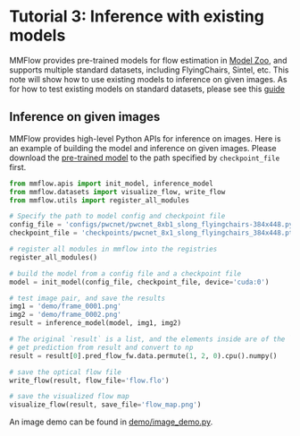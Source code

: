 # Tutorial 3: Inference with existing models

MMFlow provides pre-trained models for flow estimation in [Model Zoo](../model_zoo.md), and supports multiple standard datasets, including FlyingChairs, Sintel, etc.
This note will show how to use existing models to inference on given images.
As for how to test existing models on standard datasets, please see this [guide](https://github.com/open-mmlab/mmflow/blob/dev-1.x/docs/en/user_guides/4_train_test.md#Test-models-on-standard-datasets)

## Inference on given images

MMFlow provides high-level Python APIs for inference on images. Here is an example of building the model and inference on given images.
Please download the [pre-trained model](https://download.openmmlab.com/mmflow/pwcnet/pwcnet_8x1_slong_flyingchairs_384x448.pth) to the path specified by `checkpoint_file` first.

```python
from mmflow.apis import init_model, inference_model
from mmflow.datasets import visualize_flow, write_flow
from mmflow.utils import register_all_modules

# Specify the path to model config and checkpoint file
config_file = 'configs/pwcnet/pwcnet_8xb1_slong_flyingchairs-384x448.py'
checkpoint_file = 'checkpoints/pwcnet_8x1_slong_flyingchairs_384x448.pth'

# register all modules in mmflow into the registries
register_all_modules()

# build the model from a config file and a checkpoint file
model = init_model(config_file, checkpoint_file, device='cuda:0')

# test image pair, and save the results
img1 = 'demo/frame_0001.png'
img2 = 'demo/frame_0002.png'
result = inference_model(model, img1, img2)

# The original `result` is a list, and the elements inside are of the `FlowDataSample` data type
# get prediction from result and convert to np
result = result[0].pred_flow_fw.data.permute(1, 2, 0).cpu().numpy()

# save the optical flow file
write_flow(result, flow_file='flow.flo')

# save the visualized flow map
visualize_flow(result, save_file='flow_map.png')
```

An image demo can be found in [demo/image_demo.py](https://github.com/open-mmlab/mmflow/blob/dev-1.x/demo/image_demo.py).
